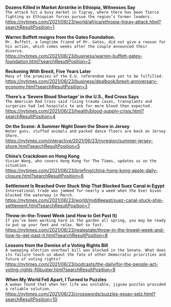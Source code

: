 **Dozens Killed in Market Airstrike in Ethiopia, Witnesses Say**\
`The attack hit a busy market in Tigray, where there has been fierce fighting as Ethiopian forces pursue the region’s former leaders.`\
https://nytimes.com/2021/06/23/world/africa/ethiopia-tigray-attack.html?searchResultPosition=1

**Warren Buffett resigns from the Gates Foundation.**\
`Mr. Buffett, a longtime friend of Mr. Gates, did not give a reason for his action, which comes weeks after the couple announced their divorce.`\
https://nytimes.com/2021/06/23/business/warren-buffett-gates-foundation.html?searchResultPosition=2

**Reckoning With Brexit, Five Years Later**\
`Many of the promises of the E.U. referendum have yet to be fulfilled.`\
https://nytimes.com/2021/06/23/business/dealbook/brexit-anniversary-economy.html?searchResultPosition=3

**There’s a ‘Severe Blood Shortage’ in the U.S., Red Cross Says**\
`The American Red Cross said rising trauma cases, transplants and surgeries had led hospitals to ask for more blood than expected.`\
https://nytimes.com/2021/06/23/health/blood-supply-crisis.html?searchResultPosition=4

**On the Scene: A Summer Night Down the Shore in Jersey**\
`Water guns, stuffed animals and packed dance floors are back on Jersey Shore.`\
https://nytimes.com/interactive/2021/06/23/nyregion/summer-jersey-shore.html?searchResultPosition=5

**China’s Crackdown on Hong Kong**\
`Vivian Wang, who covers Hong Kong for The Times, updates us on the situation.`\
https://nytimes.com/2021/06/23/briefing/china-hong-kong-apple-daily-closure.html?searchResultPosition=6

**Settlement Is Reached Over Stuck Ship That Blocked Suez Canal in Egypt**\
`International trade was jammed for nearly a week when the Ever Given blocked the waterway in March.`\
https://nytimes.com/2021/06/23/world/middleeast/suez-canal-stuck-ship-settlement.html?searchResultPosition=7

**Throw-in-the-Trowel Week (and How to Get Past It)**\
`If you’ve been working hard in the garden all spring, you may be ready to put up your feet and relax. Not so fast.`\
https://nytimes.com/2021/06/23/realestate/throw-in-the-trowel-week-and-how-to-get-past-it.html?searchResultPosition=8

**Lessons from the Demise of a Voting Rights Bill**\
`A sweeping election overhaul bill was blocked in the Senate. What does its failure teach us about the fate of other Democratic priorities and future of voting rights?`\
https://nytimes.com/2021/06/23/podcasts/the-daily/for-the-people-act-voting-rights-filibuster.html?searchResultPosition=9

**When My World Fell Apart, I Turned to Puzzles**\
`A woman found that when her life was unstable, jigsaw puzzles provided a reliable solution.`\
https://nytimes.com/2021/06/23/crosswords/puzzles-essay-selz.html?searchResultPosition=10

